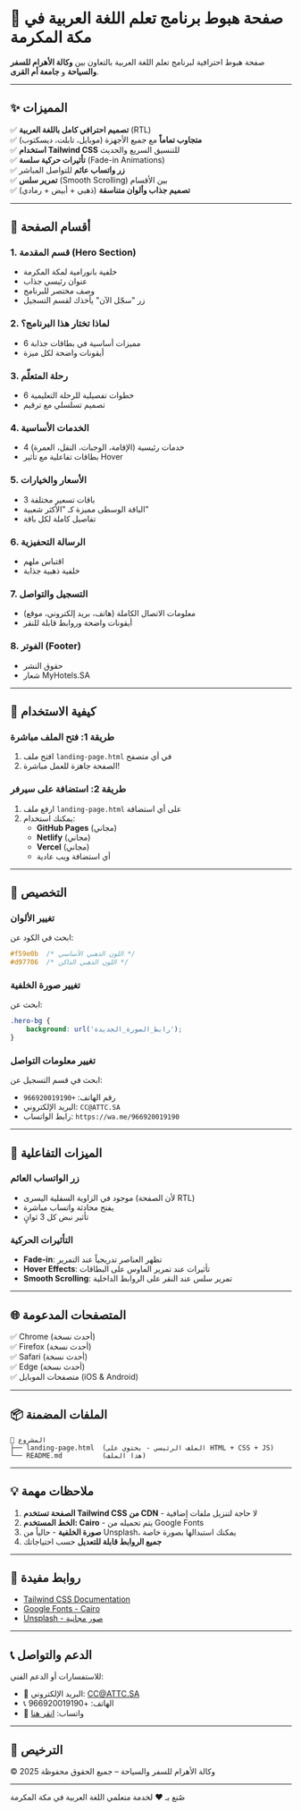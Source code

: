 # 🌟 صفحة هبوط برنامج تعلم اللغة العربية في مكة المكرمة

صفحة هبوط احترافية لبرنامج تعلم اللغة العربية بالتعاون بين **وكالة الأهرام للسفر والسياحة** و **جامعة أم القرى**.

---

## ✨ المميزات

✅ **تصميم احترافي كامل باللغة العربية** (RTL)  
✅ **متجاوب تماماً** مع جميع الأجهزة (موبايل، تابلت، ديسكتوب)  
✅ **استخدام Tailwind CSS** للتنسيق السريع والحديث  
✅ **تأثيرات حركية سلسة** (Fade-in Animations)  
✅ **زر واتساب عائم** للتواصل المباشر  
✅ **تمرير سلس** (Smooth Scrolling) بين الأقسام  
✅ **تصميم جذاب وألوان متناسقة** (ذهبي + أبيض + رمادي)  

---

## 📄 أقسام الصفحة

### 1. **قسم المقدمة (Hero Section)**
- خلفية بانورامية لمكة المكرمة
- عنوان رئيسي جذاب
- وصف مختصر للبرنامج
- زر "سجّل الآن" يأخذك لقسم التسجيل

### 2. **لماذا تختار هذا البرنامج؟**
- 6 مميزات أساسية في بطاقات جذابة
- أيقونات واضحة لكل ميزة

### 3. **رحلة المتعلّم**
- 6 خطوات تفصيلية للرحلة التعليمية
- تصميم تسلسلي مع ترقيم

### 4. **الخدمات الأساسية**
- 4 خدمات رئيسية (الإقامة، الوجبات، النقل، العمرة)
- بطاقات تفاعلية مع تأثير Hover

### 5. **الأسعار والخيارات**
- 3 باقات تسعير مختلفة
- الباقة الوسطى مميزة كـ "الأكثر شعبية"
- تفاصيل كاملة لكل باقة

### 6. **الرسالة التحفيزية**
- اقتباس ملهم
- خلفية ذهبية جذابة

### 7. **التسجيل والتواصل**
- معلومات الاتصال الكاملة (هاتف، بريد إلكتروني، موقع)
- أيقونات واضحة وروابط قابلة للنقر

### 8. **الفوتر (Footer)**
- حقوق النشر
- شعار MyHotels.SA

---

## 🚀 كيفية الاستخدام

### طريقة 1: فتح الملف مباشرة
1. افتح ملف `landing-page.html` في أي متصفح
2. الصفحة جاهزة للعمل مباشرة!

### طريقة 2: استضافة على سيرفر
1. ارفع ملف `landing-page.html` على أي استضافة
2. يمكنك استخدام:
   - **GitHub Pages** (مجاني)
   - **Netlify** (مجاني)
   - **Vercel** (مجاني)
   - أي استضافة ويب عادية

---

## 🎨 التخصيص

### تغيير الألوان
ابحث في الكود عن:
```css
#f59e0b  /* اللون الذهبي الأساسي */
#d97706  /* اللون الذهبي الداكن */
```

### تغيير صورة الخلفية
ابحث عن:
```css
.hero-bg {
    background: url('رابط_الصورة_الجديدة');
}
```

### تغيير معلومات التواصل
ابحث في قسم التسجيل عن:
- رقم الهاتف: `+966920019190`
- البريد الإلكتروني: `CC@ATTC.SA`
- رابط الواتساب: `https://wa.me/966920019190`

---

## 📱 الميزات التفاعلية

### زر الواتساب العائم
- موجود في الزاوية السفلية اليسرى (لأن الصفحة RTL)
- يفتح محادثة واتساب مباشرة
- تأثير نبض كل 3 ثوانٍ

### التأثيرات الحركية
- **Fade-in**: تظهر العناصر تدريجياً عند التمرير
- **Hover Effects**: تأثيرات عند تمرير الماوس على البطاقات
- **Smooth Scrolling**: تمرير سلس عند النقر على الروابط الداخلية

---

## 🌐 المتصفحات المدعومة

✅ Chrome (أحدث نسخة)  
✅ Firefox (أحدث نسخة)  
✅ Safari (أحدث نسخة)  
✅ Edge (أحدث نسخة)  
✅ متصفحات الموبايل (iOS & Android)  

---

## 📦 الملفات المضمنة

```
📁 المشروع
├── landing-page.html  (الملف الرئيسي - يحتوي على HTML + CSS + JS)
└── README.md          (هذا الملف)
```

---

## 💡 ملاحظات مهمة

1. **الصفحة تستخدم Tailwind CSS من CDN** - لا حاجة لتنزيل ملفات إضافية
2. **الخط المستخدم: Cairo** - يتم تحميله من Google Fonts
3. **صورة الخلفية** - حالياً من Unsplash، يمكنك استبدالها بصورة خاصة
4. **جميع الروابط قابلة للتعديل** حسب احتياجاتك

---

## 🔗 روابط مفيدة

- [Tailwind CSS Documentation](https://tailwindcss.com/docs)
- [Google Fonts - Cairo](https://fonts.google.com/specimen/Cairo)
- [Unsplash - صور مجانية](https://unsplash.com)

---

## 📞 الدعم والتواصل

للاستفسارات أو الدعم الفني:
- 📧 البريد الإلكتروني: CC@ATTC.SA
- 📞 الهاتف: +966920019190
- 💬 واتساب: [انقر هنا](https://wa.me/966920019190)

---

## 📄 الترخيص

© 2025 وكالة الأهرام للسفر والسياحة – جميع الحقوق محفوظة

---

صُنع بـ ❤️ لخدمة متعلمي اللغة العربية في مكة المكرمة

